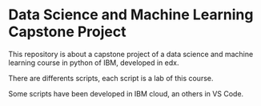 # Data Science and Machine Learning Capstone Project

This repository is about a capstone project of a data science and machine learning course in python of IBM, developed in edx.

There are differents scripts, each script is a lab of this course.

Some scripts have been developed in IBM cloud, an others in VS Code.

